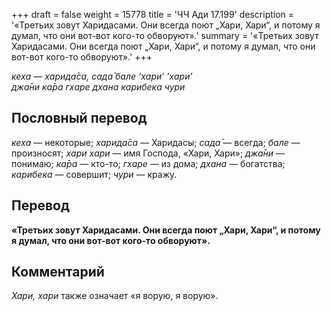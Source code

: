 +++
draft = false
weight = 15778
title = 'ЧЧ Ади 17.199'
description = '«Третьих зовут Харидасами. Они всегда поют „Хари, Хари“, и потому я думал, что они вот-вот кого-то обворуют».'
summary = '«Третьих зовут Харидасами. Они всегда поют „Хари, Хари“, и потому я думал, что они вот-вот кого-то обворуют».'
+++

_кеха — харида̄са, сада̄ бале ‘хари’ ‘хари’  
джа̄ни ка̄ра гхаре дхана карибека чури_

## Пословный перевод

_кеха_ — некоторые; _харида̄са_ — Харидасы; _сада̄_ — всегда; _бале_ — произносят; _хари_ _хари_ — имя Господа, «Хари, Хари»; _джа̄ни_ — понимаю; _ка̄ра_ — кто-то; _гхаре_ — из дома; _дхана_ — богатства; _карибека_ — совершит; _чури_ — кражу.

## Перевод

**«Третьих зовут Харидасами. Они всегда поют „Хари, Хари“, и потому я думал, что они вот-вот кого-то обворуют».**

## Комментарий

_Хари, хари_ также означает «я ворую, я ворую».
